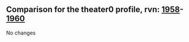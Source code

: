 ## Comparison for the theater0 profile, rvn: [1958](https://github.com/PRO100KatYT/FortniteProfileRevisions/tree/main/profiles/theater0/1958%20theater0.json)-[1960](https://github.com/PRO100KatYT/FortniteProfileRevisions/tree/main/profiles/theater0/1960%20theater0.json)

No changes
